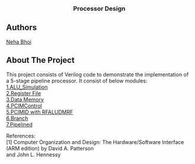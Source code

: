
<br />
<p align="center">
  <h3 align="center">Processor Design</h3>
</p>

## Authors

[Neha Bhoi](https://github.com/Nehabhoi)

## About The Project
This project consists of Verilog code to demonstrate the implementation of a 5-stage pipeline processor.
It consist of below modules:<br />
[1.ALU_Simulation](https://github.com/Nehabhoi/Processor/blob/main/ALU_Simulation/Simulation%20of%20ALU.pdf)<br />
[2.Register File](https://github.com/Nehabhoi/Processor/blob/main/Register%20File/Register%20File.pdf)<br />
[3.Data Memory](https://github.com/Nehabhoi/Processor/blob/main/Data%20Memory/Data%20Memory.pdf)<br />
[4.PCIMControl](https://github.com/Nehabhoi/Processor/blob/main/PCIMControl/PCIMControl.pdf)<br />
[5.PCIMID with RFALUDMRF](https://github.com/Nehabhoi/Processor/blob/main/PCIMID%20with%20RFALUDMRF/PCIMID%20with%20RFALUDMRF.pdf)<br />
[6.Branch](https://github.com/Nehabhoi/Processor/blob/main/Branch/Branch.pdf)<br />
[7.Pipelined](https://github.com/Nehabhoi/Processor/blob/main/Pipelined/Pipelined.pdf)<br />

References:<br />
[1] Computer Organization and Design: The Hardware/Software Interface (ARM edition) by David A. Patterson<br />
and John L. Hennessy<br/>
